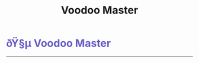 ﻿---
lang: en-US
title: Voodoo Master
prev:
next:
---

# <font color="#675bc4">ðŸ§µ <b>Voodoo Master</b></font> <Badge text="Trickery" type="tip" vertical="middle"/>
---


